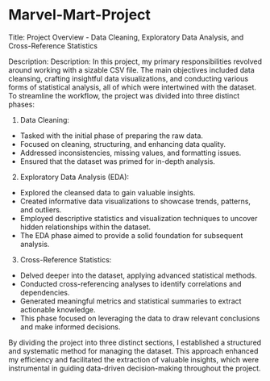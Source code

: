 # Marvel-Mart-Project
Title: Project Overview - Data Cleaning, Exploratory Data Analysis, and Cross-Reference Statistics

Description: Description: In this project, my primary responsibilities revolved around working with a sizable CSV file. The main objectives included data cleansing, crafting insightful data visualizations, and conducting various forms of statistical analysis, all of which were intertwined with the dataset. To streamline the workflow, the project was divided into three distinct phases:

1. Data Cleaning:
- Tasked with the initial phase of preparing the raw data.
- Focused on cleaning, structuring, and enhancing data quality.
- Addressed inconsistencies, missing values, and formatting issues.
- Ensured that the dataset was primed for in-depth analysis.

2. Exploratory Data Analysis (EDA):
- Explored the cleansed data to gain valuable insights.
- Created informative data visualizations to showcase trends, patterns, and outliers.
- Employed descriptive statistics and visualization techniques to uncover hidden relationships within the dataset.
- The EDA phase aimed to provide a solid foundation for subsequent analysis.

3. Cross-Reference Statistics:
- Delved deeper into the dataset, applying advanced statistical methods.
- Conducted cross-referencing analyses to identify correlations and dependencies.
- Generated meaningful metrics and statistical summaries to extract actionable knowledge.
- This phase focused on leveraging the data to draw relevant conclusions and make informed decisions.

By dividing the project into three distinct sections, I established a structured and systematic method for managing the dataset. This approach enhanced my efficiency and facilitated the extraction of valuable insights, which were instrumental in guiding data-driven decision-making throughout the project.

